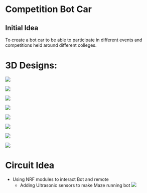 # Competition Bot Car
## Initial Idea

To create a bot car to be able to participate in different events and competitions held around different colleges.

# 3D Designs:

![](https://i.imgur.com/avWfFdX.jpg)

![](https://i.imgur.com/cTdFtCV.jpg)

![](https://i.imgur.com/CttsHj1.jpg)

![](https://i.imgur.com/CG1QsF5.jpg)

![](https://i.imgur.com/FdXkMOB.jpg)

![](https://i.imgur.com/HIxe9Om.jpg)

![](https://i.imgur.com/670wrp2.jpg)

![](https://i.imgur.com/lm3TGHl.jpg)


# Circuit Idea

- Using NRF modules to interact Bot and remote
  - Adding Ultrasonic sensors to make Maze running bot
![](https://howtomechatronics.com/wp-content/uploads/2017/10/NRF24L01-Wireless-Arduino-Robot-Car-Control-Circuit-Schematic.jpg)
